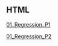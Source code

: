 ## HTML

[01_Regression_P1](https://unclestrong.github.io/DeepLearning_LHY21_Notes/Notes_html/01_Regression_P1.html)

[01_Regression_P2](https://unclestrong.github.io/DeepLearning_LHY21_Notes/Notes_html/01_Regression_P2.html)

